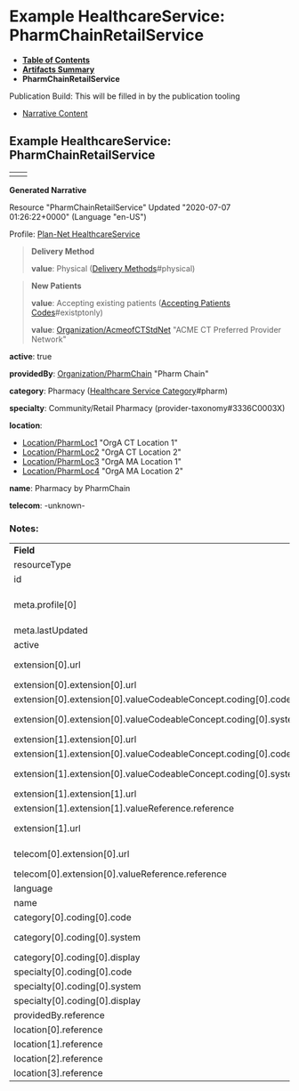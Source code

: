 # Example HealthcareService: PharmChainRetailService

* [**Table of Contents**](toc.html)
* [**Artifacts Summary**](artifacts.html)
* **PharmChainRetailService**

Publication Build: This will be filled in by the publication tooling

* [Narrative Content](#)

## Example HealthcareService: PharmChainRetailService

|  |  |
| --- | --- |
|  | |

**Generated Narrative**

Resource "PharmChainRetailService" Updated "2020-07-07 01:26:22+0000" (Language "en-US")

Profile: [Plan-Net HealthcareService](StructureDefinition-plannet-HealthcareService.html)

> **Delivery Method**
>
> **value**: Physical  ([Delivery Methods](CodeSystem-DeliveryMethodCS.html)#physical)

> **New Patients**
>
> **value**: Accepting existing patients  ([Accepting Patients Codes](CodeSystem-AcceptingPatientsCS.html)#existptonly)
>
> **value**: [Organization/AcmeofCTStdNet](Organization-AcmeofCTStdNet.html) "ACME CT Preferred Provider Network"

**active**: true

**providedBy**: [Organization/PharmChain](Organization-PharmChain.html) "Pharm Chain"

**category**: Pharmacy  ([Healthcare Service Category](CodeSystem-HealthcareServiceCategoryCS.html)#pharm)

**specialty**: Community/Retail Pharmacy  (provider-taxonomy#3336C0003X)

**location**:

* [Location/PharmLoc1](Location-PharmLoc1.html) "OrgA CT Location 1"
* [Location/PharmLoc2](Location-PharmLoc2.html) "OrgA CT Location 2"
* [Location/PharmLoc3](Location-PharmLoc3.html) "OrgA MA Location 1"
* [Location/PharmLoc4](Location-PharmLoc4.html) "OrgA MA Location 2"

**name**: Pharmacy by PharmChain

**telecom**: -unknown-

### Notes:

|  |  |
| --- | --- |
| **Field** | **Value** |
| resourceType | "HealthcareService" |
| id | "PharmChainRetailService" |
| meta.profile[0] | "http://hl7.org/fhir/us/davinci-pdex-plan-net/StructureDefinition/plannet-HealthcareService" |
| meta.lastUpdated | "2020-07-07T13:26:22.0314215+00:00" |
| active | "true" |
| extension[0].url | "http://hl7.org/fhir/us/davinci-pdex-plan-net/StructureDefinition/delivery-method" |
| extension[0].extension[0].url | "type" |
| extension[0].extension[0].valueCodeableConcept.coding[0].code | #physical |
| extension[0].extension[0].valueCodeableConcept.coding[0].system | "http://hl7.org/fhir/us/davinci-pdex-plan-net/CodeSystem/DeliveryMethodCS" |
| extension[1].extension[0].url | "acceptingPatients" |
| extension[1].extension[0].valueCodeableConcept.coding[0].code | #existptonly |
| extension[1].extension[0].valueCodeableConcept.coding[0].system | "http://hl7.org/fhir/us/davinci-pdex-plan-net/CodeSystem/AcceptingPatientsCS" |
| extension[1].extension[1].url | "fromNetwork" |
| extension[1].extension[1].valueReference.reference | "Organization/AcmeofCTStdNet" |
| extension[1].url | "http://hl7.org/fhir/us/davinci-pdex-plan-net/StructureDefinition/newpatients" |
| telecom[0].extension[0].url | "http://hl7.org/fhir/us/davinci-pdex-plan-net/StructureDefinition/via-intermediary" |
| telecom[0].extension[0].valueReference.reference | "Organization/PharmChain" |
| language | "en-US" |
| name | "Pharmacy by PharmChain" |
| category[0].coding[0].code | #pharm |
| category[0].coding[0].system | "http://hl7.org/fhir/us/davinci-pdex-plan-net/CodeSystem/HealthcareServiceCategoryCS" |
| category[0].coding[0].display | "Pharmacy" |
| specialty[0].coding[0].code | #3336C0003X |
| specialty[0].coding[0].system | "http://nucc.org/provider-taxonomy" |
| specialty[0].coding[0].display | "Community/Retail Pharmacy" |
| providedBy.reference | "Organization/PharmChain" |
| location[0].reference | "Location/PharmLoc1" |
| location[1].reference | "Location/PharmLoc2" |
| location[2].reference | "Location/PharmLoc3" |
| location[3].reference | "Location/PharmLoc4" |